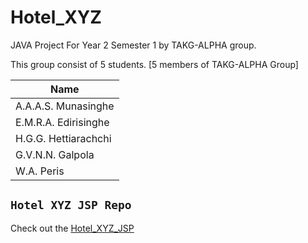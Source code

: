 # Hotel_XYZ
JAVA Project For Year 2 Semester 1 by TAKG-ALPHA group.

This group consist of 5 students. [5 members of TAKG-ALPHA Group]

| Name                 |
| -------------------- |
| A.A.A.S. Munasinghe  |
| E.M.R.A. Edirisinghe |
| H.G.G. Hettiarachchi |
| G.V.N.N. Galpola     |
| W.A. Peris           |


## `Hotel XYZ JSP Repo`
Check out the [Hotel_XYZ_JSP](https://github.com/nimna29/Hotel_XYZ_JSP)
